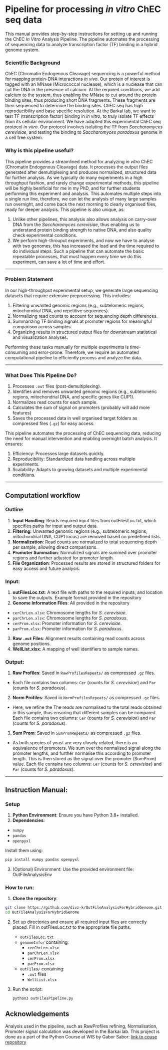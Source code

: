 # Pipeline for processing *in vitro* ChEC seq data

This manual provides step-by-step instructions for setting up and running the ChEC *In Vitro* Analysis Pipeline. The pipeline automates the processing of sequencing data to analyze transcription factor (TF) binding in a hybrid genome system.


### Scientific Background

ChEC (Chromatin Endogenous Cleavage) sequencing is a powerful method for mapping protein-DNA interactions *in vivo*. Our protein of interest is tagged with an MNase (Micrococcal nuclease), which is a nuclease that can cut the DNA in the presence of calcium. At the required conditions, we add calcium to the system, thus enabling the MNase to cut around the protein binding sites, thus producing short DNA fragments. These fragments are then sequenced to determine the binding sites.
ChEC seq has high reproducibility and base specific resolution. 
At the Barkai lab, we want to test TF (transcription factor) binding in *in vitro*, to truly isolate TF effects from its cellular environment. We have adapted this experimental ChEC seq protocol *in vitro*. Our protocol involves isolating the TF from *Saccharomyces cerevisiae*, and testing the binding to *Saccharomyces paradoxus* genome in a cell free system. 


### Why is this pipeline useful?
This pipeline provides a streamlined method for analyzing *in vitro* ChEC (Chromatin Endogenous Cleavage) data. It processes the output files generated after demultiplexing and produces normalized, structured data for further analysis. 
As we typically do many experiments in a high throughput fashion, and rarely change experimental methods, this pipeline will be highly benificial for me in my PhD, and for further students performing this experiment and analysis. This automates multiple steps into a single run line, therefore, we can let the analysis of many large samples run overnight, and come back the next morning to clearly organised files, ready for deeper analysis. 
This pipeline is also unique, as:
1. Unlike other pipelines, this analysis also allows analysis on carry-over DNA from the *Saccharomyces cerevisiae*, thus enabling us to understand protein binding strength to native DNA, and also quality check experimental conditions.
2. We perform high-throuput experiments, and now we have to analyse with two genomes, this has increased the load and the time required to do individual steps. Such a pipeline that can automate the basic repeatable processes, that must happen every time we do this experiment, can save a lot of time and effort.


---

### Problem Statement

In our high-throughput experimental setup, we generate large sequencing datasets that require extensive preprocessing. This includes:

1. Filtering unwanted genomic regions (e.g., subtelomeric regions, mitochondrial DNA, and repetitive sequences).
2. Normalizing read counts to account for sequencing depth differences.
3. Summarizing TF binding signals at promoter regions for meaningful comparison across samples.
4. Organizing results in structured output files for downstream statistical and visualization analyses.

Performing these tasks manually for multiple experiments is time-consuming and error-prone. Therefore, we require an automated computational pipeline to efficiently process and analyze the data.

---
### What Does This Pipeline Do?

1. Processes `.out` files (post-demultiplexing).
2. Identifies and removes unwanted genomic regions (e.g., subtelomeric regions, mitochondrial DNA, and specific genes like CUP1).
3. Normalizes read counts for each sample.
4. Calculates the sum of signal on promoters (probably will add more features)
5. Saves the processed data in well organised target folders as compressed files (`.gz`) for easy access.

This pipeline automates the processing of ChEC sequencing data, reducing the need for manual intervention and enabling overnight batch analysis. It ensures:
1. Efficiency: Processes large datasets quickly.
2. Reproducibility: Standardized data handling across multiple experiments.
3. Scalability: Adapts to growing datasets and multiple experimental conditions.

---

## Computationl workflow

### Outline
1. **Input Handling**: Reads required input files from outFilesLoc.txt, which specifies paths for input and output data.
2. **Filtering**: Unwanted genomic regions (e.g., subtelomeric regions, mitochondrial DNA, CUP1 locus) are removed based on predefined lists.
3. **Normalization**: Read counts are normalized to total sequencing depth per sample, allowing direct comparisons.
4. **Promoter Summation**: Normalized signals are summed over promoter regions and further adjusted for promoter length.
5. **File Organization**: Processed results are stored in structured folders for easy access and future analysis.

### Input:
1. **outFilesLoc.txt**: A text file with paths to the required inputs, and location to save the outputs. Example format provided in the repository
2. **Genome Information Files**: All provided in the repository
- `cerChrLen.xlsx`: Chromosome lengths for *S. cerevisiae*.
- `parChrLen.xlsx`: Chromosome lengths for *S. paradoxus*.
- `cerProm.xlsx`: Promoter information for *S. cerevisiae*.
- `parProm.xlsx`: Promoter information for *S. paradoxus*.
3. **Raw `.out` Files**: Alignment results containing read counts across genome positions.
4. **WellList.xlsx**: A mapping of well identifiers to sample names.

### Output:
1. **Raw Profiles**: Saved in `RawProfilesRepeats/` as compressed `.gz` files.
- Each file contains two columns: `Cer` (counts for *S. cerevisiae*) and `Par` (counts for *S. paradoxus*).
2. **Norm Profiles**: Saved in `NormProfilesRepeats/` as compressed `.gz` files.
- Here, we refine the The reads are normalised to the total reads obtained in this sample, thus ensuring that different samples can be compared. Each file contains two columns: `Cer` (counts for *S. cerevisiae*) and `Par` (counts for *S. paradoxus*).
3. **Sum Prom**: Saved in `SumPromRepeats/` as compressed `.gz` files.
- As both species of yeast are very closely related, there is an equivalence of promoters. We sum over the normalised signal along the promoter lengths, and further normalise this according to promoter length. This is then stored as the signal over the promoter (SumProm) value. Each file contains two columns: `Cer` (counts for *S. cerevisiae*) and `Par` (counts for *S. paradoxus*).
---


## Instruction Manual:

### Setup
1. **Python Environment**: Ensure you have Python 3.8+ installed.
2. **Dependencies**:
- `numpy`
- `pandas`
- `openpyxl`
  
Install them using:
```bash
pip install numpy pandas openpyxl
```
3. (Optional) Environment: Use the provided environment file: OutFileAnalysisEnv


### How to run:

1. **Clone the repository**:
```bash
git clone https://github.com/divz-k/OutFileAnalysisForHybridGenome.git
cd OutFileAnalysisForHybridGenome
```
2. Set up directories and ensure all required input files are correctly placed. Fill in outFilesLoc.txt to the appropriate file paths.
   - `outFilesLoc.txt`
   - `genomeInfo/` containing:
     - `cerChrLen.xlsx`
     - `parChrLen.xlsx`
     - `cerProm.xlsx`
     - `parProm.xlsx`
   - `outFiles/` containing:
     - `.out` files
     - `WellList.xlsx`

3. Run the script:
   ```bash
   python3 outFilesPipeline.py

## Acknowledgements
Analysis used in the pipeline, such as RawProfiles refining, Normalisation, Promoter signal calculation was developed in the Barkai lab. 
This project is done as a part of the Python Course at WIS by Gabor Sabor: [link to couse repository](https://github.com/szabgab/wis-python-course-2024-11)

